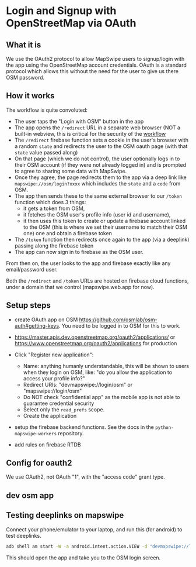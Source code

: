 # Login and Signup with OpenStreetMap via OAuth

## What it is

We use the OAuth2 protocol to allow MapSwipe users to signup/login with the app using the OpenStreetMap account
credentials. OAuth is a standard protocol which allows this without the need for the user to give us there OSM password.

## How it works

The workflow is quite convoluted:
- The user taps the "Login with OSM" button in the app
- The app opens the `/redirect` URL in a separate web browser (NOT a built-in webview, this is critical for the security
  of the [workflow](https://datatracker.ietf.org/doc/html/rfc8252#section-8.12)
- The `/redirect` firebase function sets a cookie in the user's browser with a random `state` and redirects the user to
  the OSM oauth page (with that `state` value passed along)
- On that page (which we do not control), the user optionally logs in to their OSM account (if they were not already
  logged in) and is prompted to agree to sharing some data with MapSwipe.
- Once they agree, the page redirects them to the app via a deep link like `mapswipe://osm/login?xxxx` which includes
  the `state` and a `code` from OSM.
- The app then sends these to the same external browser to our `/token` function which does 3 things:
  - it gets a token from OSM,
  - it fetches the OSM user's profile info (user id and username),
  - it then uses this token to create or update a firebase account linked to the OSM (this is where we set their
    username to match their OSM one) one and obtain a firebase token
- The `/token` function then redirects once again to the app (via a deeplink) passing along the firebase token
- The app can now sign in to firebase as the OSM user.

From then on, the user looks to the app and firebase exactly like any email/password user.

Both the `/redirect` and `/token` URLs are hosted on firebase cloud functions, under a domain that we control
(mapswipe.web.app for now).

## Setup steps

- create OAuth app on OSM https://github.com/osmlab/osm-auth#getting-keys. You need to be logged in to OSM for this to
  work.
- https://master.apis.dev.openstreetmap.org/oauth2/applications/ or https://www.openstreetmap.org/oauth2/applications
  for production
- Click "Register new application":
  - Name: anything humanly understandable, this will be shown to users when they login on OSM,
    like: "do you allow the application <name> to access your profile info?"
  - Redirect URIs: "devmapswipe://login/osm" or "mapswipe://login/osm"
  - Do NOT check "confidential app" as the mobile app is not able to guarantee credential security
  - Select only the `read_prefs` scope.
  - Create the application

- setup the firebase backend functions. See the docs in the `python-mapswipe-workers` repository.
- add rules on firebase RTDB



## Config for oauth2

We use OAuth2, not OAuth "1", with the "access code" grant type.

## dev osm app


## Testing deeplinks on mapswipe

Connect your phone/emulator to your laptop, and run this (for android) to test
deeplinks.
```bash
adb shell am start -W -a android.intent.action.VIEW -d "devmapswipe://login/osm?code=ccc\&\&state=sss\&\&token=ttt" org.missingmaps.mapswipe.dev
```

This should open the app and take you to the OSM login screen.
